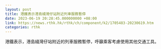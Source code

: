 ```yaml
---
layout: post
title: 港鐵表示港島綫灣仔站附近列車服務暫停
date: 2023-06-19 20:28:45.000000000 +08:00
link: https://news.rthk.hk/rthk/ch/component/k2/1705483-20230619.htm
categories: rthk
---
```


港鐵表示，港島綫灣仔站附近的列車服務暫停，呼籲乘客考慮使用其他交通工具。
